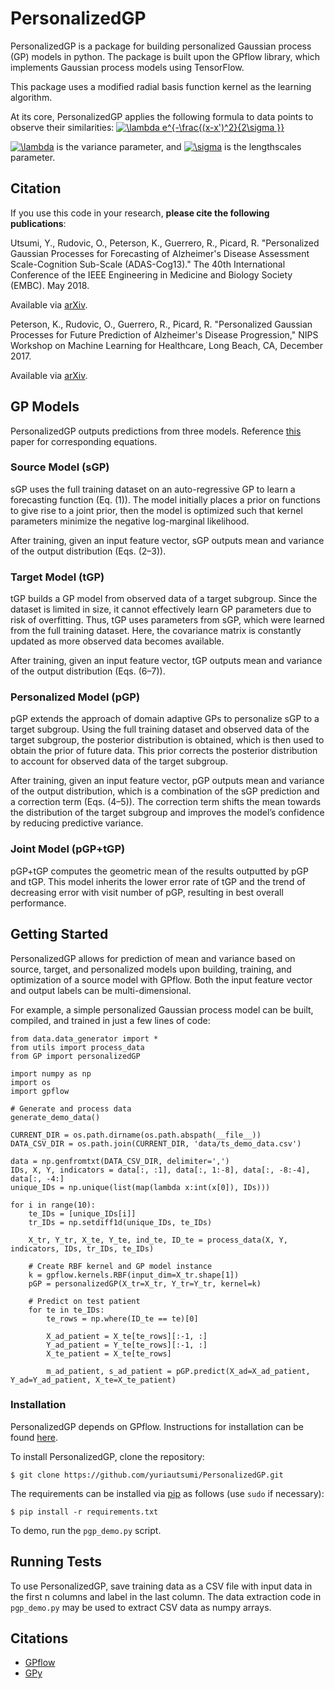 # PersonalizedGP

PersonalizedGP is a package for building personalized Gaussian process (GP) models in python. The package is built upon the GPflow library, which implements Gaussian process models using TensorFlow. 

This package uses a modified radial basis function kernel as the learning algorithm. 

At its core, PersonalizedGP applies the following formula to data points to observe their similarities: <a href="https://www.codecogs.com/eqnedit.php?latex=\dpi{110}&space;\lambda&space;e^{-\frac{(x-x')^2}{2\sigma&space;}}" target="_blank"><img src="https://latex.codecogs.com/gif.latex?\dpi{110}&space;\lambda&space;e^{-\frac{(x-x')^2}{2\sigma&space;}}" title="\lambda e^{-\frac{(x-x')^2}{2\sigma }}" /></a>

<a href="https://www.codecogs.com/eqnedit.php?latex=\dpi{110}&space;\lambda" target="_blank"><img src="https://latex.codecogs.com/gif.latex?\dpi{110}&space;\lambda" title="\lambda" /></a> is the variance parameter, and <a href="https://www.codecogs.com/eqnedit.php?latex=\dpi{110}&space;\sigma" target="_blank"><img src="https://latex.codecogs.com/gif.latex?\dpi{110}&space;\sigma" title="\sigma" /></a> is the lengthscales parameter. 

## Citation 

If you use this code in your research, **please cite the following publications**: 

Utsumi, Y., Rudovic, O., Peterson, K., Guerrero, R., Picard, R. "Personalized Gaussian Processes for Forecasting of Alzheimer's Disease Assessment Scale-Cognition Sub-Scale (ADAS-Cog13)." The 40th International Conference of the IEEE Engineering in Medicine and Biology Society (EMBC). May 2018.

Available via [arXiv](https://arxiv.org/abs/1802.08561).

Peterson, K., Rudovic, O., Guerrero, R., Picard, R. "Personalized Gaussian Processes for Future Prediction of Alzheimer's Disease Progression," NIPS Workshop on Machine Learning for Healthcare, Long Beach, CA, December 2017.

Available via [arXiv](https://arxiv.org/abs/1712.00181). 

## GP Models 

PersonalizedGP outputs predictions from three models. Reference [this](https://arxiv.org/abs/1802.08561) paper for corresponding equations. 

### Source Model (sGP) 

sGP uses the full training dataset on an auto-regressive GP to learn a forecasting function (Eq. (1)). The model initially places a prior on functions to give rise to a joint prior, then the model is optimized such that kernel parameters minimize the negative log-marginal likelihood.

After training, given an input feature vector, sGP outputs mean and variance of the output distribution (Eqs. (2–3)).

### Target Model (tGP) 

tGP builds a GP model from observed data of a target subgroup. Since the dataset is limited in size, it cannot effectively learn GP parameters due to risk of overfitting. Thus, tGP uses parameters from sGP, which were learned from the full training dataset. Here, the covariance matrix is constantly updated as more observed data becomes available.

After training, given an input feature vector, tGP outputs mean and variance of the output distribution (Eqs. (6–7)).

### Personalized Model (pGP) 

pGP extends the approach of domain adaptive GPs to personalize sGP to a target subgroup. Using the full training dataset and observed data of the target subgroup, the posterior distribution is obtained, which is then used to obtain the prior of future data. This prior corrects the posterior distribution to account for observed data of the target subgroup.

After training, given an input feature vector, pGP outputs mean and variance of the output distribution, which is a combination of the sGP prediction and a correction term (Eqs. (4–5)). The correction term shifts the mean towards the distribution of the target subgroup and improves the model’s confidence by reducing predictive variance.

### Joint Model (pGP+tGP)

pGP+tGP computes the geometric mean of the results outputted by pGP and tGP. This model inherits the lower error rate of tGP and the trend of decreasing error with visit number of pGP, resulting in best overall performance.  

## Getting Started

PersonalizedGP allows for prediction of mean and variance based on source, target, and personalized models upon building, training, and optimization of a source model with GPflow. Both the input feature vector and output labels can be multi-dimensional. 

For example, a simple personalized Gaussian process model can be built, compiled, and trained in just a few lines of code: 

```
from data.data_generator import * 
from utils import process_data
from GP import personalizedGP 

import numpy as np 
import os 
import gpflow

# Generate and process data 
generate_demo_data()

CURRENT_DIR = os.path.dirname(os.path.abspath(__file__))
DATA_CSV_DIR = os.path.join(CURRENT_DIR, 'data/ts_demo_data.csv')

data = np.genfromtxt(DATA_CSV_DIR, delimiter=',')
IDs, X, Y, indicators = data[:, :1], data[:, 1:-8], data[:, -8:-4], data[:, -4:]
unique_IDs = np.unique(list(map(lambda x:int(x[0]), IDs)))

for i in range(10):
    te_IDs = [unique_IDs[i]]
    tr_IDs = np.setdiff1d(unique_IDs, te_IDs)

    X_tr, Y_tr, X_te, Y_te, ind_te, ID_te = process_data(X, Y, indicators, IDs, tr_IDs, te_IDs)

    # Create RBF kernel and GP model instance 
    k = gpflow.kernels.RBF(input_dim=X_tr.shape[1])
    pGP = personalizedGP(X_tr=X_tr, Y_tr=Y_tr, kernel=k)

    # Predict on test patient 
    for te in te_IDs: 
        te_rows = np.where(ID_te == te)[0] 

        X_ad_patient = X_te[te_rows][:-1, :]
        Y_ad_patient = Y_te[te_rows][:-1, :]
        X_te_patient = X_te[te_rows]

        m_ad_patient, s_ad_patient = pGP.predict(X_ad=X_ad_patient, Y_ad=Y_ad_patient, X_te=X_te_patient)

```

### Installation 

PersonalizedGP depends on GPflow. Instructions for installation can be found [here](https://github.com/GPflow/GPflow). 

To install PersonalizedGP, clone the repository: 

```
$ git clone https://github.com/yuriautsumi/PersonalizedGP.git 
```

The requirements can be installed via [pip](https://pypi.python.org/pypi/pip) as follows (use ```sudo``` if necessary): 

```
$ pip install -r requirements.txt 
```

To demo, run the ```pgp_demo.py``` script. 

## Running Tests 

To use PersonalizedGP, save training data as a CSV file with input data in the first n columns and label in the last column. The data extraction code in ```pgp_demo.py``` may be used to extract CSV data as numpy arrays. 

## Citations 

* [GPflow](https://github.com/GPflow/GPflow) 
* [GPy](http://gpy.readthedocs.io/en/deploy/index.html)